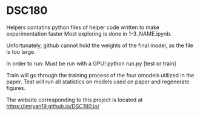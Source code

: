 # DSC180
Helpers contatins python files of helper code written to make experimentation faster
Most exploring is done in 1-3_NAME.ipynb.

Unfortunately, github cannot hold the weights of the final model, as the file is too large. 

In order to run:
Must be run with a GPU!
python run.py [test or train]

Train will go through the training process of the four omodels utilized in the paper.
Test will run all statistics on models used on paper and regenerate figures.

The website corresponding to this project is located at https://jmryan19.github.io/DSC180.io/
